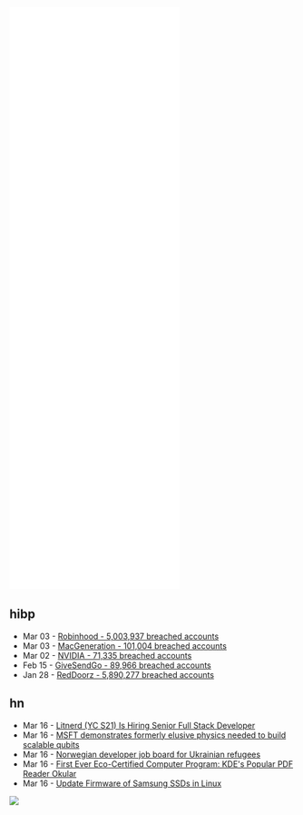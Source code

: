 ![Metrics](https://raw.githubusercontent.com/phixion/phixion/master/metrics.svg)

## hibp

<!--
for https://github.com/phixion/phixion/blob/main/.github/workflows/feeds.yml
-->
<!--START_SECTION:haveibeenpwnd-->
- Mar 03 - [Robinhood - 5,003,937 breached accounts](https://haveibeenpwned.com/PwnedWebsites#Robinhood)
- Mar 03 - [MacGeneration - 101,004 breached accounts](https://haveibeenpwned.com/PwnedWebsites#MacGeneration)
- Mar 02 - [NVIDIA - 71,335 breached accounts](https://haveibeenpwned.com/PwnedWebsites#NVIDIA)
- Feb 15 - [GiveSendGo - 89,966 breached accounts](https://haveibeenpwned.com/PwnedWebsites#GiveSendGo)
- Jan 28 - [RedDoorz - 5,890,277 breached accounts](https://haveibeenpwned.com/PwnedWebsites#RedDoorz)
<!--END_SECTION:haveibeenpwnd-->

## hn

<!--
for https://github.com/phixion/phixion/blob/main/.github/workflows/feeds.yml
-->
<!--START_SECTION:hn-->
- Mar 16 - [Litnerd (YC S21) Is Hiring Senior Full Stack Developer](https://www.ycombinator.com/companies/litnerd/jobs/v4OjVud-senior-fullstack-developer-at-litnerd)
- Mar 16 - [MSFT demonstrates formerly elusive physics needed to build scalable qubits](https://news.microsoft.com/innovation-stories/azure-quantum-majorana-topological-qubit/)
- Mar 16 - [Norwegian developer job board for Ukrainian refugees](https://www.kode24.no/tech-jobs-norway)
- Mar 16 - [First Ever Eco-Certified Computer Program: KDE's Popular PDF Reader Okular](https://eco.kde.org/blog/2022-03-16-press-release-okular-blue-angel/)
- Mar 16 - [Update Firmware of Samsung SSDs in Linux](https://blog.quindorian.org/2021/05/firmware-update-samsung-ssd-in-linux.html/)
<!--END_SECTION:hn-->

<!--
for https://yhype.me
-->
![](https://hit.yhype.me/github/profile?user_id=13013670)
